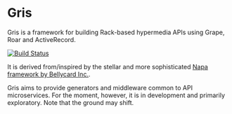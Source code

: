 # Gris

Gris is a framework for building Rack-based hypermedia APIs using Grape, Roar and ActiveRecord.

[![Build Status](https://semaphoreci.com/api/v1/projects/37371083-45b6-4c6f-a887-b631ca0fbe5c/381675/badge.png)](https://semaphoreci.com/dylanfareed/gris)

It is derived from/inspired by the stellar and more sophisticated [Napa framework by Bellycard Inc.](https://github.com/bellycard/napa).

Gris aims to provide generators and middleware common to API microservices. For the moment, however, it is in development and primarily exploratory. Note that the ground may shift.
